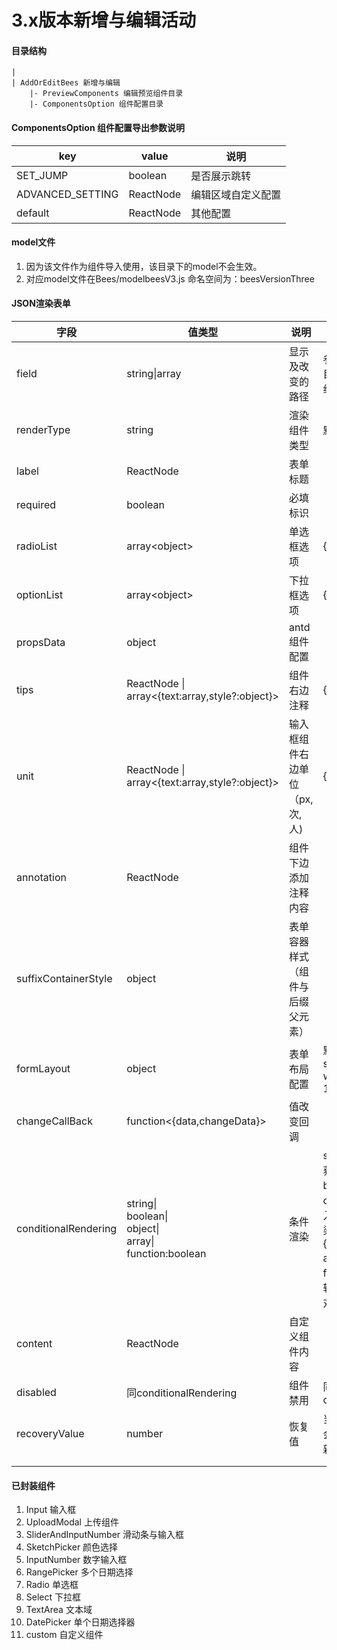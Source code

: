 # 3.x版本新增与编辑活动

#### 目录结构
```
|
| AddOrEditBees 新增与编辑
	|- PreviewComponents 编辑预览组件目录				
	|- ComponentsOption 组件配置目录

```

#### ComponentsOption 组件配置导出参数说明

| key              | value     | 说明               |
| ---------------- | --------- | ------------------ |
| SET_JUMP         | boolean   | 是否展示跳转       |
| ADVANCED_SETTING | ReactNode | 编辑区域自定义配置 |
| default          | ReactNode | 其他配置           |


#### model文件
1. 因为该文件作为组件导入使用，该目录下的model不会生效。
2. 对应model文件在Bees/modelbeesV3.js 命名空间为：beesVersionThree



#### JSON渲染表单

| 字段                 | 值类型                                                       | 说明                             | 备注                                                         |
| -------------------- | ------------------------------------------------------------ | -------------------------------- | ------------------------------------------------------------ |
| field                | string\|array<string>                                        | 显示及改变的路径                 | 参考loadsh.set,<br />目前日期选择组件是数组                  |
| renderType           | string                                                       | 渲染组件类型                     | 默认输入框                                                   |
| label                | ReactNode                                                    | 表单标题                         |                                                              |
| required             | boolean                                                      | 必填标识                         |                                                              |
| radioList            | array\<object>                                               | 单选框选项                       | {label:'',value:''}                                          |
| optionList           | array\<object>                                               | 下拉框选项                       | {label:'',value:''}                                          |
| propsData            | object                                                       | antd组件配置                     |                                                              |
| tips                 | ReactNode \| array<{text:array,style?:object}>               | 组件右边注释                     | {text:[],style?:{}}                                          |
| unit                 | ReactNode \| array<{text:array,style?:object}>               | 输入框组件右边单位 （px,次,人)   | {text:[],style?:{}}                                          |
| annotation           | ReactNode                                                    | 组件下边添加注释内容             |                                                              |
| suffixContainerStyle | object                                                       | 表单容器样式（组件与后缀父元素） |                                                              |
| formLayout           | object                                                       | 表单布局配置                     | 默认值：labelCol: { span: 6 }<br />wrapperCol: { span: 14 }  |
| changeCallBack       | function<{data,changeData}>                                  | 值改变回调                       |                                                              |
| conditionalRendering | string\|<br />boolean\|<br />object\|<br />array<object>\|<br />function<data>:boolean | 条件渲染                         | string:从当前组件参数获取值的路径<br />boolean:显示或不显示<br />object:用获取的值与传入的值比对，相同渲染，{path:string,value:any}<br />array:同object<br />function:自定义渲染逻辑，入参当前组件参数对象，出参布尔值 |
| content              | ReactNode                                                    | 自定义组件内容                   |                                                              |
| disabled             | 同conditionalRendering                                       | 组件禁用                         | 同conditionalRendering                                       |
| recoveryValue        | number                                                       | 恢复值                           | 当输入框删除为空时，会将该值当作输入值更新                   |
|                      |                                                              |                                  |                                                              |
|                      |                                                              |                                  |                                                              |

#### 已封装组件

1. Input 输入框
2. UploadModal 上传组件
3. SliderAndInputNumber 滑动条与输入框
4. SketchPicker 颜色选择
5. InputNumber 数字输入框
6. RangePicker 多个日期选择
7. Radio 单选框
8. Select 下拉框
9. TextArea 文本域
10. DatePicker 单个日期选择器
11. custom 自定义组件
